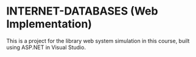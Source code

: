 # INTERNET-DATABASES (Web Implementation)
This is a project for the library web system simulation in this course, built using ASP.NET in Visual Studio.
